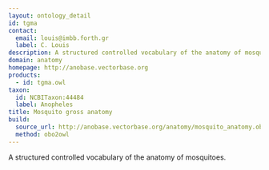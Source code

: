 ```yaml
---
layout: ontology_detail
id: tgma
contact: 
  email: louis@imbb.forth.gr
  label: C. Louis
description: A structured controlled vocabulary of the anatomy of mosquitoes.
domain: anatomy
homepage: http://anobase.vectorbase.org
products: 
  - id: tgma.owl
taxon: 
  id: NCBITaxon:44484
  label: Anopheles
title: Mosquito gross anatomy
build:
  source_url: http://anobase.vectorbase.org/anatomy/mosquito_anatomy.obo
  method: obo2owl
---
```


A structured controlled vocabulary of the anatomy of mosquitoes.

